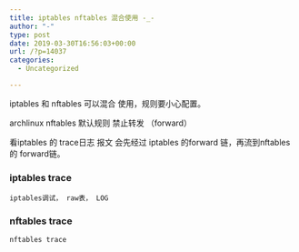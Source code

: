 ```yaml
---
title: iptables nftables 混合使用 -_-
author: "-"
type: post
date: 2019-03-30T16:56:03+00:00
url: /?p=14037
categories:
  - Uncategorized

---
```

iptables 和 nftables 可以混合 使用，规则要小心配置。
  
archlinux nftables 默认规则 禁止转发 （forward）
  
看iptables 的 trace日志 报文 会先经过 iptables 的forward 链，再流到nftables的 forward链。

### iptables trace


  
    iptables调试， raw表， LOG
  




### nftables trace


  
    nftables trace
  


